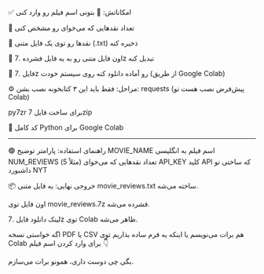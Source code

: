 ✅ امکاناتش:
🔸 بتونی اسم فیلم رو وارد کنی

🔸 تعداد نقدهایی که می‌خوای رو مشخص کنی

🔸 نقدها رو توی یک فایل متنی (.txt) ذخیره کنه

🔸 اون فایل متنی رو به یه فایل فشرده .7z تبدیل کنه

🔸 فایل .7z رو آماده دانلود کنه روی سیستم خودت (از طریق Google Colab)

⚙️ مراحل:
فقط باید این ۳ کتابخونه نصب بشن:
requests (پیش‌فرض نصب هست تو Colab)

py7zr برای ساخت فایل 7zip

🐍 کد کامل Python برای Google Colab

----------------------------------------------
🟢 راهنمای استفاده:
پارامتر	توضیح
MOVIE_NAME	اسم فیلم به انگلیسی
NUM_REVIEWS	تعداد نقدهایی که می‌خوای (مثلاً 5)
API_KEY	کلید API که ساختی تو داشبورد NYT

📦 خروجی نهایی:
یه فایل متنی movie_reviews.txt ساخته می‌شه.

اون فایل توی movie_reviews.7z فشرده می‌شه.

لینک دانلود فایل .7z توی Colab ظاهر می‌شه.

اگه خواستی نسخه PDF یا CSV هم برات می‌نویسم
یا اینکه یه فرم ساده بذاریم توی Colab برای وارد کردن اسم فیلم 👇

بگی چی دوست داری، همونو برات می‌سازم.
